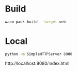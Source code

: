 # Build


```bash
wasm-pack build --target web
```

# Local

```bash
python -m SimpleHTTPServer 8080
```

http://localhost:8080/index.html